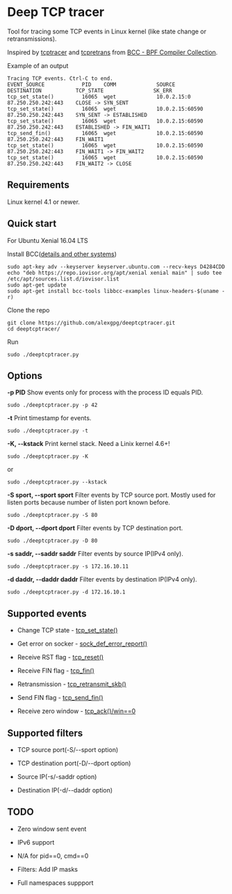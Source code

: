 Deep TCP tracer
===============

Tool for tracing some TCP events in Linux kernel (like state change or retransmissions).

Inspired by [tcptracer](https://github.com/iovisor/bcc/blob/master/tools/tcptracer.py)
and [tcpretrans](https://github.com/iovisor/bcc/blob/master/tools/tcpretrans.py)
from [BCC - BPF Compiler Collection](https://github.com/iovisor/bcc).

Example of an output

~~~
Tracing TCP events. Ctrl-C to end.
EVENT_SOURCE            PID    COMM             SOURCE                DESTINATION           TCP_STATE                SK_ERR
tcp_set_state()         16065  wget             10.0.2.15:0           87.250.250.242:443    CLOSE -> SYN_SENT
tcp_set_state()         16065  wget             10.0.2.15:60590       87.250.250.242:443    SYN_SENT -> ESTABLISHED
tcp_set_state()         16065  wget             10.0.2.15:60590       87.250.250.242:443    ESTABLISHED -> FIN_WAIT1
tcp_send_fin()          16065  wget             10.0.2.15:60590       87.250.250.242:443    FIN_WAIT1
tcp_set_state()         16065  wget             10.0.2.15:60590       87.250.250.242:443    FIN_WAIT1 -> FIN_WAIT2
tcp_set_state()         16065  wget             10.0.2.15:60590       87.250.250.242:443    FIN_WAIT2 -> CLOSE
~~~

## Requirements

Linux kernel 4.1 or newer.

## Quick start

For Ubuntu Xenial 16.04 LTS

Install BCC([details and other systems](https://github.com/iovisor/bcc/blob/master/INSTALL.md))

```
sudo apt-key adv --keyserver keyserver.ubuntu.com --recv-keys D4284CDD
echo "deb https://repo.iovisor.org/apt/xenial xenial main" | sudo tee /etc/apt/sources.list.d/iovisor.list
sudo apt-get update
sudo apt-get install bcc-tools libbcc-examples linux-headers-$(uname -r)
```

Clone the repo

```
git clone https://github.com/alexgpg/deeptcptracer.git
cd deeptcptracer/
```

Run

```
sudo ./deeptcptracer.py
```

## Options

**-p PID** Show events only for process with the process ID equals PID.

  ```
  sudo ./deeptcptracer.py -p 42
  ```

**-t** Print timestamp for events.

  ```
  sudo ./deeptcptracer.py -t
  ```

**-K, --kstack** Print kernel stack. Need a Linix kernel 4.6+!

  ```
  sudo ./deeptcptracer.py -K
  ```

  or

  ```
  sudo ./deeptcptracer.py --kstack
  ```

**-S sport, --sport sport** Filter events by TCP source port. Mostly used for listen ports because
  number of listen port known before.

  ```
  sudo ./deeptcptracer.py -S 80
  ```

**-D dport, --dport dport** Filter events by TCP destination port.

  ```
  sudo ./deeptcptracer.py -D 80
  ```

**-s saddr, --saddr saddr** Filter events by source IP(IPv4 only).

  ```
  sudo ./deeptcptracer.py -s 172.16.10.11
  ```

**-d daddr, --daddr daddr** Filter events by destination IP(IPv4 only).

  ```
  sudo ./deeptcptracer.py -d 172.16.10.1
  ```

## Supported events

 * Change TCP state - [tcp_set_state()](https://elixir.bootlin.com/linux/latest/ident/tcp_set_state)

 * Get error on socker - [sock_def_error_report()](https://elixir.bootlin.com/linux/latest/ident/sock_def_error_report)

 * Receive RST flag - [tcp_reset()](https://elixir.bootlin.com/linux/latest/ident/tcp_reset)

 * Receive FIN flag - [tcp_fin()](https://elixir.bootlin.com/linux/latest/ident/tcp_fin)

 * Retransmission - [tcp_retransmit_skb()](https://elixir.bootlin.com/linux/latest/ident/tcp_retransmit_skb)

 * Send FIN flag - [tcp_send_fin()](https://elixir.bootlin.com/linux/latest/ident/tcp_send_fin)

 * Receive zero window - [tcp_ack()/win==0](https://elixir.bootlin.com/linux/latest/ident/tcp_ack)

## Supported filters

 * TCP source port(-S/--sport option)

 * TCP destination port(-D/--dport option)

 * Source IP(-s/-saddr option)

 * Destination IP(-d/--daddr option)

## TODO

 * Zero window sent event

 * IPv6 support

 * N/A for pid==0, cmd==0

 * Filters: Add IP masks

 * Full namespaces suppport
